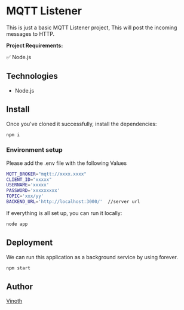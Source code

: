 # MQTT Listener

This is just a basic MQTT Listener project, This will post the incoming messages to HTTP. 

**Project Requirements:**

✅ Node.js



## Technologies

- Node.js

## Install



Once you've cloned it successfully, install the dependencies:
```bash
npm i
```

### Environment setup
Please add the .env file with the following Values
```bash
MQTT_BROKER="mqtt://xxxx.xxxx"
CLIENT_ID="xxxxx"
USERNAME='xxxxx'
PASSWORD='xxxxxxxxx'
TOPIC='xxx/yy'
BACKEND_URL='http://localhost:3000/'  //server url
```

If everything is all set up, you can run it locally:
```bash
node app
```


## Deployment
We can run this application as a background service by using forever.
```bash
npm start
```

## Author
[Vinoth](https://github.com/ramvinothk)

